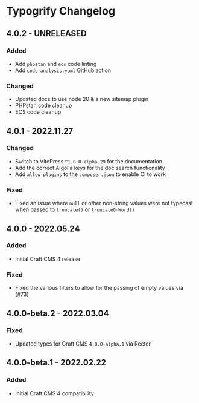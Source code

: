 # Typogrify Changelog

## 4.0.2 - UNRELEASED
### Added
* Add `phpstan` and `ecs` code linting
* Add `code-analysis.yaml` GitHub action

### Changed
* Updated docs to use node 20 & a new sitemap plugin
* PHPstan code cleanup
* ECS code cleanup

## 4.0.1 - 2022.11.27
### Changed
* Switch to VitePress `^1.0.0-alpha.29` for the documentation
* Add the correct Algolia keys for the doc search functionality
* Add `allow-plugins` to the `composer.json` to enable CI to work

### Fixed
* Fixed an issue where `null` or other non-string values were not typecast when passed to `truncate()` or `truncateOnWord()`

## 4.0.0 - 2022.05.24
### Added
* Initial Craft CMS 4 release

### Fixed
* Fixed the various filters to allow for the passing of empty values via ([#73](https://github.com/nystudio107/craft-typogrify/pull/73))

## 4.0.0-beta.2 - 2022.03.04

### Fixed

* Updated types for Craft CMS `4.0.0-alpha.1` via Rector

## 4.0.0-beta.1 - 2022.02.22

### Added

* Initial Craft CMS 4 compatibility
